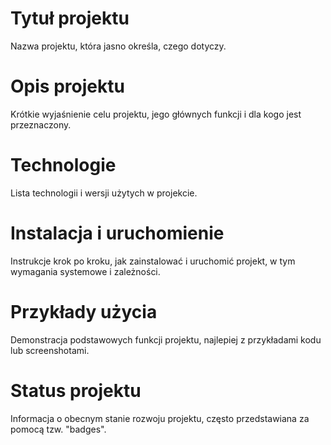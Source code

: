 # Tytuł projektu 
Nazwa projektu, która jasno określa, czego dotyczy.

# Opis projektu 

Krótkie wyjaśnienie celu projektu, jego głównych funkcji i dla kogo jest przeznaczony.

# Technologie

Lista technologii i wersji użytych w projekcie.

# Instalacja i uruchomienie
Instrukcje krok po kroku, jak zainstalować i uruchomić projekt, w tym wymagania systemowe i zależności.

# Przykłady użycia
Demonstracja podstawowych funkcji projektu, najlepiej z przykładami kodu lub screenshotami.

# Status projektu
Informacja o obecnym stanie rozwoju projektu, często przedstawiana za pomocą tzw. "badges".